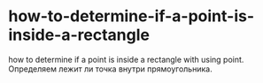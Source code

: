 # how-to-determine-if-a-point-is-inside-a-rectangle
how to determine if a point is inside a rectangle with using point.  
Определяем лежит ли точка внутри прямоугольника.
